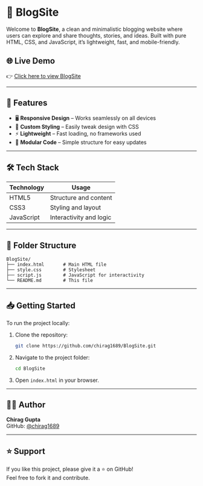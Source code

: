 # 📝 BlogSite

Welcome to **BlogSite**, a clean and minimalistic blogging website where users can explore and share thoughts, stories, and ideas. Built with pure HTML, CSS, and JavaScript, it’s lightweight, fast, and mobile-friendly.

## 🌐 Live Demo
👉 [Click here to view BlogSite](https://chirag1689.github.io/BlogSite/)

---

## 🚀 Features

- 🖥️ **Responsive Design** – Works seamlessly on all devices
- 🎨 **Custom Styling** – Easily tweak design with CSS
- ⚡ **Lightweight** – Fast loading, no frameworks used
- 🧩 **Modular Code** – Simple structure for easy updates

---

## 🛠️ Tech Stack

| Technology  | Usage                      |
|-------------|----------------------------|
| HTML5       | Structure and content      |
| CSS3        | Styling and layout         |
| JavaScript  | Interactivity and logic    |

---

## 📂 Folder Structure

```
BlogSite/
├── index.html       # Main HTML file
├── style.css        # Stylesheet
├── script.js        # JavaScript for interactivity
└── README.md        # This file
```

---

## 📥 Getting Started

To run the project locally:

1. Clone the repository:
   ```bash
   git clone https://github.com/chirag1689/BlogSite.git
   ```
2. Navigate to the project folder:
   ```bash
   cd BlogSite
   ```
3. Open `index.html` in your browser.

---

## 👨‍💻 Author

**Chirag Gupta**  
GitHub: [@chirag1689](https://github.com/chirag1689)

---

## ⭐ Support

If you like this project, please give it a ⭐ on GitHub!  
Feel free to fork it and contribute.